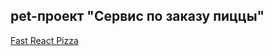 ## pet-проект "Сервис по заказу пиццы"

[Fast React Pizza](https://kalinin-vlad.github.io/fast-react-pizza)
